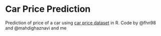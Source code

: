 # Car Price Prediction
 Prediction of price of a car using [car price dataset](https://www.kaggle.com/datasets/hellbuoy/car-price-prediction) in R.
 Code by @fhn98 and @mahdighaznavi and me
